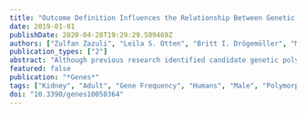 ```yaml
---
title: "Outcome Definition Influences the Relationship Between Genetic Polymorphisms of ERCC1, ERCC2, SLC22A2 and Cisplatin Nephrotoxicity in Adult Testicular Cancer Patients"
date: 2019-01-01
publishDate: 2020-04-28T19:29:29.509469Z
authors: ["Zulfan Zazuli", "Leila S. Otten", "Britt I. Drögemöller", "Mara Medeiros", "Jose G. Monzon", "Galen E. B. Wright", "Christian K. Kollmannsberger", "Philippe L. Bedard", "Zhuo Chen", "Karen A. Gelmon", "Nicole McGoldrick", "Abhijat Kitchlu", "Susanne J. H. Vijverberg", "Rosalinde Masereeuw", "Colin J. D. Ross", "Geoffrey Liu", "Bruce C. Carleton", "Anke H. Maitland-van der Zee"]
publication_types: ["2"]
abstract: "Although previous research identified candidate genetic polymorphisms associated with cisplatin nephrotoxicity, varying outcome definitions potentially contributed to the variability in the effect size and direction of this relationship. We selected genetic variants that have been significantly associated with cisplatin-induced nephrotoxicity in more than one published study (SLC22A2 rs316019; ERCC1 rs11615 and rs3212986; ERCC2 rs1799793 and rs13181) and performed a replication analysis to confirm associations between these genetic polymorphisms and cisplatin nephrotoxicity using various outcome definitions. We included 282 germ cell testicular cancer patients treated with cisplatin from 2009-2014, aged textgreater17 years recruited by the Canadian Pharmacogenomics Network for Drug Safety. Nephrotoxicity was defined using four grading tools: (1) Common Terminology Criteria for Adverse Events (CTCAE) v4.03 for acute kidney injury (AKI) or CTCAE-AKI; (2) adjusted cisplatin-induced AKI; (3) elevation of serum creatinine; and (4) reduction in the estimated glomerular filtration rate (eGFR). Significant associations were only found when using the CTCAE v4.03 definition: genotype CA of the ERCC1 rs3212986 was associated with decreased risk of cisplatin nephrotoxicity (ORadj = 0.24; 95% CI:0.08-0.70; p= 0.009) compared to genotype CC. In contrast, addition of allele A at SLC22A2 rs316019 was associated with increased risk (ORadj = 4.41; 95% CI:1.96-9.88; p textless 0.001) while genotype AC was associated with a higher risk of cisplatin nephrotoxicity (ORadj = 5.06; 95% CI:1.69-15.16; p= 0.004) compared to genotype CC. Our study showed that different case definitions led to variability in the genetic risk ascertainment of cisplatin nephrotoxicity. Therefore, consensus on a set of clinically relevant outcome definitions that all such studies should follow is needed."
featured: false
publication: "*Genes*"
tags: ["Kidney", "Adult", "Gene Frequency", "Humans", "Male", "Polymorphism", "Genetic", "Middle Aged", "Pharmacogenetics", "DNA-Binding Proteins", "Retrospective Studies", "Biomarkers", "Pharmacological", "Acute Kidney Injury", "cisplatin", "Cisplatin", "Creatinine", "Endonucleases", "genetic polymorphisms", "Glomerular Filtration Rate", "kidney injury", "Neoplasms", "Germ Cell and Embryonal", "nephrotoxicity", "Organic Cation Transporter 2", "pharmacogenetics", "Testicular Neoplasms", "Xeroderma Pigmentosum Group D Protein"]
doi: "10.3390/genes10050364"
---
```


